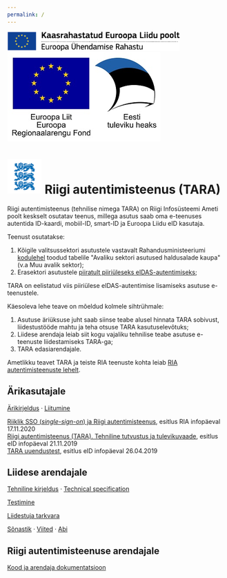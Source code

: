 ```yaml
---
permalink: /
---
```


<img src='img/ee_cef_0.png' style='width:400px'>

<img src='img/EL_Regionaalarengu_Fond_horisontaalne-vaike.jpg'>


# <img src='img/LOVID.png' style='width: 80px;'> Riigi autentimisteenus (TARA)

Riigi autentimisteenus (tehnilise nimega TARA) on Riigi Infosüsteemi Ameti poolt keskselt osutatav teenus, millega asutus saab oma e-teenuses autentida ID-kaardi, mobiil-ID, smart-ID ja Euroopa Liidu eID kasutaja.

Teenust osutatakse:
1. Kõigile valitsussektori asutustele vastavalt Rahandusministeeriumi [kodulehel](https://www.fin.ee/riik-ja-omavalitsused-planeeringud/riigihaldus) toodud tabelile "Avaliku sektori asutused haldusalade kaupa" (v.a Muu avalik sektor);
2. Erasektori asutustele [piiratult piiriüleseks eIDAS-autentimiseks](https://e-gov.github.io/TARA-Doku/TehnilineKirjeldus#9-erasektori-asutuse-erisused);

TARA on eelistatud viis piiriülese eIDAS-autentimise lisamiseks asutuse e-teenustele.

Käesoleva lehe teave on mõeldud kolmele sihtrühmale:
1. Asutuse äriüksuse juht saab siinse teabe alusel hinnata TARA sobivust, liidestustööde mahtu ja teha otsuse TARA kasutuselevõtuks;
2. Liidese arendaja leiab siit kogu vajaliku tehnilise teabe asutuse e-teenuste liidestamiseks TARA-ga;
3. TARA edasiarendajale.

Ametlikku teavet TARA ja teiste RIA teenuste kohta leiab [RIA autentimisteenuste lehelt](https://ria.ee/riigi-infosusteem/elektrooniline-identiteet-ja-usaldusteenused/kesksed-autentimisteenused#tara).

## Ärikasutajale

[Ärikirjeldus](Arikirjeldus) · [Liitumine](Liitumine)

<a href='https://e-gov.github.io/TARA-Doku/files/SSO_esitlus_infopaev.pdf' target='_new'>Riiklik SSO (*single-sign-on*) ja Riigi autentimisteenus</a>, esitlus RIA infopäeval 17.11.2020<br>
<a href='https://e-gov.github.io/TARA-Doku/files/TARA.pdf' target='_new'>Riigi autentimisteenus (TARA). Tehniline tutvustus ja tulevikuvaade</a>, esitlus eID infopäeval 21.11.2019<br> 
<a href='https://e-gov.github.io/TARA-Doku/files/Uuendustest.pdf' target='_new'>TARA uuendustest</a>, esitlus eID infopäeval 26.04.2019<br> 

## Liidese arendajale

[Tehniline kirjeldus](TehnilineKirjeldus) · [Technical specification](TechnicalSpecification)

[Testimine](Testimine)

[Liidestuja tarkvara](Naited)

[Sõnastik](Sonastik) · [Viited](Viited) · [Abi](Abi)

## Riigi autentimisteenuse arendajale

[Kood ja arendaja dokumentatsioon](Arendajale)
